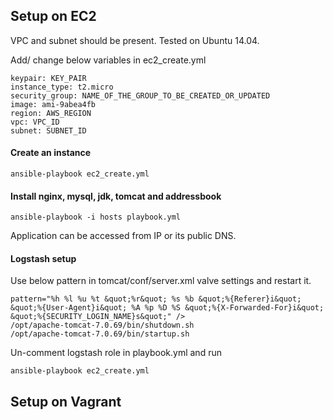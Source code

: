 ## Setup on EC2

VPC and subnet should be present. Tested on Ubuntu 14.04.

Add/ change below variables in ec2_create.yml

    keypair: KEY_PAIR
    instance_type: t2.micro
    security_group: NAME_OF_THE_GROUP_TO_BE_CREATED_OR_UPDATED
    image: ami-9abea4fb
    region: AWS_REGION
    vpc: VPC_ID
    subnet: SUBNET_ID

#### Create an instance

    ansible-playbook ec2_create.yml

#### Install nginx, mysql, jdk, tomcat and addressbook
    
    ansible-playbook -i hosts playbook.yml
    
Application can be accessed from IP or its public DNS.

#### Logstash setup
Use below pattern in tomcat/conf/server.xml valve settings and restart it.

    pattern="%h %l %u %t &quot;%r&quot; %s %b &quot;%{Referer}i&quot; &quot;%{User-Agent}i&quot; %A %p %D %S &quot;%{X-Forwarded-For}i&quot; &quot;%{SECURITY_LOGIN_NAME}s&quot;" />
    /opt/apache-tomcat-7.0.69/bin/shutdown.sh
    /opt/apache-tomcat-7.0.69/bin/startup.sh

Un-comment logstash role in playbook.yml and run

    ansible-playbook ec2_create.yml
    
## Setup on Vagrant

    
